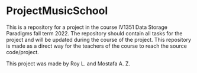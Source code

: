# ProjectMusicSchool

This is a repository for a project in the course IV1351 Data Storage Paradigms fall term 2022. The repository should contain all tasks for the project
and will be updated during the course of the project. This repository is made as a direct way for the teachers of the course to reach the source code/project. 

This project was made by Roy L. and Mostafa A. Z. 

